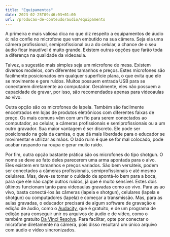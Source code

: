 ```yaml
---
title: "Equipamentos"
date: 2023-02-25T09:46:03+01:00
url: /producao-de-conteudo/audio/equipamento
---
```


A primeira e mais valiosa dica no que diz respeito a equipamentos de áudio é: não confie no microfone que vem embutido na sua câmera. Seja ela uma câmera profissional, semiprofissional ou a do celular, a chance de o seu áudio ficar inaudível é muito grande. Existem outras opções que farão toda a diferença na qualidade da videoaula.

Talvez, a sugestão mais simples seja um microfone de mesa. Existem diversos modelos, com diferentes tamanhos e preços. Estes microfones são facilmente posicionados em qualquer superfície plana, o que evita que ele se movimente e gere ruídos. Muitos possuem entrada USB para se conectarem diretamente ao computador. Geralmente, eles não possuem a capacidade de gravar, por isso, são recomendados apenas para videoaulas ao vivo. 

Outra opção são os microfones de lapela. Também são facilmente encontrados em lojas de produtos eletrônicos com diferentes faixas de preço. Os mais comuns vêm com um fio para serem conectados ao computador, ao celular, a câmeras profissionais e semiprofissionais ou a um outro gravador. Sua maior vantagem é ser discreto. Ele pode ser posicionado na gola da camisa, o que dá mais liberdade para o educador se movimentar e utilizar as mãos. O lado ruim é que se for mal colocado, pode acabar raspando na roupa e gerar muito ruído.

Por fim, outra opção bastante prática são os microfones do tipo shotgun. O nome se deve ao fato deles parecerem uma arma apontada para o alvo. Eles existem em tamanhos e preços variados. São bem versáteis, podem ser conectados a câmeras profissionais, semiprofissionais e até mesmo celulares. Mas, deve-se tomar o cuidado de apontá-lo bem para a boca, para que ele não capte outros ruídos, já que é muito sensível.    Estes dois últimos funcionam tanto para videoaulas gravadas como ao vivo. Para as ao vivo, basta conectá-los às câmeras \(lapela e shotgun\), celulares \(lapela e shotgun\) ou computadores \(lapela\) e começar a transmissão. Mas, para as aulas gravadas, o educador precisará de algum software de gravação e edição de áudio, como o [Audacity](https://www.audacityteam.org/download/), que é gratuito, e de um programa de edição para conseguir unir os arquivos de áudio e de vídeo, como o também gratuito [Da Vinci Resolve](https://www.blackmagicdesign.com/products/davinciresolve/?gclid=Cj0KCQjw3duCBhCAARIsAJeFyPVGcImsbeQUdoyxH_7lOu7Yrs4cpWZg_OUX-V56g4-9c5OZJ_MPJC8aAqqiEALw_wcB). Para facilitar, opte por conectar o microfone diretamente na câmera, pois disso resultará um único arquivo com áudio e vídeo sincronizados.
